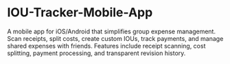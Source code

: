 # IOU-Tracker-Mobile-App
A mobile app for iOS/Android that simplifies group expense management. Scan receipts, split costs, create custom IOUs, track payments, and manage shared expenses with friends. Features include receipt scanning, cost splitting, payment processing, and transparent revision history.
